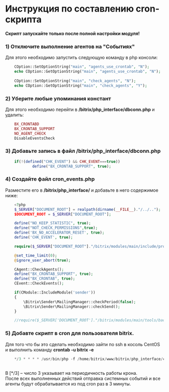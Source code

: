 # Инструкция по составлению cron-скрипта

**Скрипт запускайте только после полной настройки модуля!**

### 1) Отключите выполнение агентов на "Событиях"
Для этого необходимо запустить следующую команду в php консоли:

```php
	COption::SetOptionString("main", "agents_use_crontab", "N");
	echo COption::GetOptionString("main", "agents_use_crontab", "N"); 
 
	COption::SetOptionString("main", "check_agents", "N"); 
	echo COption::GetOptionString("main", "check_agents", "Y"); 
```

### 2) Уберите любые упоминания констант
 Для этого необходимо перейти в __/bitrix/php_interface/dbconn.php__ и удалить:

```php
	BX_CRONTABD
	BX_CRONTAB_SUPPORT
	NO_AGENT_CHECK 
	DisableEventsCheck
```

### 3) Добавьте запись в файл __/bitrix/php_interface/dbconn.php__

```php
	if(!(defined("CHK_EVENT") && CHK_EVENT===true))    
    		define("BX_CRONTAB_SUPPORT", true); 
```


### 4) Создайте файл __cron_events.php__ 
  Разместите его в __/bitrix/php_interface/__ и добавьте в него содержимое ниже:


```php
	<?php 
	$_SERVER["DOCUMENT_ROOT"] = realpath(dirname(__FILE__)."/../..");
	$DOCUMENT_ROOT = $_SERVER["DOCUMENT_ROOT"];

	define("NO_KEEP_STATISTIC", true);
	define("NOT_CHECK_PERMISSIONS",true);
	define('BX_NO_ACCELERATOR_RESET', true);
	define('CHK_EVENT', true);

	require($_SERVER["DOCUMENT_ROOT"]."/bitrix/modules/main/include/prolog_before.php");

	@set_time_limit(0);
	@ignore_user_abort(true);

	CAgent::CheckAgents();
	define("BX_CRONTAB_SUPPORT", true);
	define("BX_CRONTAB", true);
	CEvent::CheckEvents();

	if(CModule::IncludeModule('sender'))
	{
		\Bitrix\Sender\MailingManager::checkPeriod(false);
		\Bitrix\Sender\MailingManager::checkSend();
	}

	//require($_SERVER['DOCUMENT_ROOT']."/bitrix/modules/main/tools/backup.php");
```

### 5) Добавте скрипт в cron для пользователя bitrix.
Для того что бы это сделать необходимо зайти по ssh в косоль CentOS и выполнить команду __crontab -u bitrix -e__ 

```php
	*/3 * * * * /usr/bin/php -f /home/bitrix/www/bitrix/php_interface/cron_events.php
	
```

В [*/3] – число 3 указывает на периодичность работы крона.  
После всех выполненных действий отправка системных событий и все агенты будут обрабатывается из под cron раз в 3 минуты.
